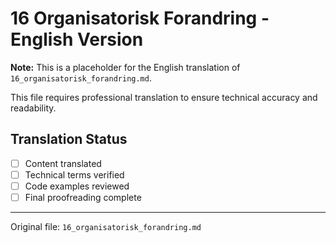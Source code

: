 # 16 Organisatorisk Forandring - English Version

**Note:** This is a placeholder for the English translation of `16_organisatorisk_forandring.md`.

This file requires professional translation to ensure technical accuracy and readability.

## Translation Status
- [ ] Content translated
- [ ] Technical terms verified
- [ ] Code examples reviewed
- [ ] Final proofreading complete

---

Original file: `16_organisatorisk_forandring.md`
